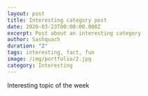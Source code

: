 ```yaml
---
layout: post
title: Interesting category post
date: 2020-03-23T00:00:00.000Z
excerpt: Post about an interesting category
author: Sashquach
duration: "2"
tags: interesting, fact, fun
image: /img/portfolio/2.jpg
category: Interesting
---
```

Interesting topic of the week
